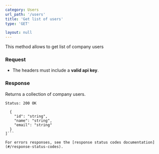```yaml
---
category: Users
url_path: '/users'
title: 'Get list of users'
type: 'GET'

layout: null
---
```


This method allows to get list of company users

### Request

* The headers must include a **valid api key**.

### Response

Returns a collection of company users.

```Status: 200 OK```
```[
  {
    "id": "string",
    "name": "string",
    "email": "string"
  }
]```

For errors responses, see the [response status codes documentation](#/response-status-codes).
